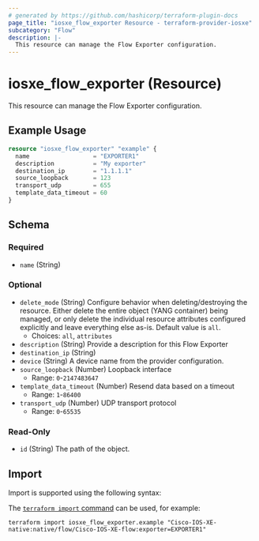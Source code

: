 ```yaml
---
# generated by https://github.com/hashicorp/terraform-plugin-docs
page_title: "iosxe_flow_exporter Resource - terraform-provider-iosxe"
subcategory: "Flow"
description: |-
  This resource can manage the Flow Exporter configuration.
---
```


# iosxe_flow_exporter (Resource)

This resource can manage the Flow Exporter configuration.

## Example Usage

```terraform
resource "iosxe_flow_exporter" "example" {
  name                  = "EXPORTER1"
  description           = "My exporter"
  destination_ip        = "1.1.1.1"
  source_loopback       = 123
  transport_udp         = 655
  template_data_timeout = 60
}
```

<!-- schema generated by tfplugindocs -->
## Schema

### Required

- `name` (String)

### Optional

- `delete_mode` (String) Configure behavior when deleting/destroying the resource. Either delete the entire object (YANG container) being managed, or only delete the individual resource attributes configured explicitly and leave everything else as-is. Default value is `all`.
  - Choices: `all`, `attributes`
- `description` (String) Provide a description for this Flow Exporter
- `destination_ip` (String)
- `device` (String) A device name from the provider configuration.
- `source_loopback` (Number) Loopback interface
  - Range: `0`-`2147483647`
- `template_data_timeout` (Number) Resend data based on a timeout
  - Range: `1`-`86400`
- `transport_udp` (Number) UDP transport protocol
  - Range: `0`-`65535`

### Read-Only

- `id` (String) The path of the object.

## Import

Import is supported using the following syntax:

The [`terraform import` command](https://developer.hashicorp.com/terraform/cli/commands/import) can be used, for example:

```shell
terraform import iosxe_flow_exporter.example "Cisco-IOS-XE-native:native/flow/Cisco-IOS-XE-flow:exporter=EXPORTER1"
```
